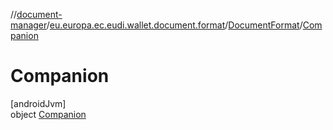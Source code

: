 //[document-manager](../../../../index.md)/[eu.europa.ec.eudi.wallet.document.format](../../index.md)/[DocumentFormat](../index.md)/[Companion](index.md)

# Companion

[androidJvm]\
object [Companion](index.md)
